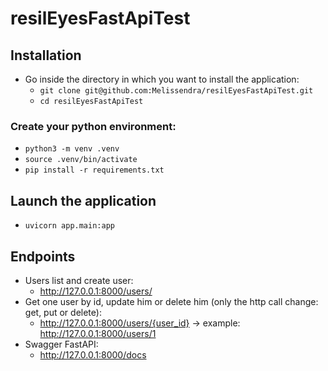 # resilEyesFastApiTest

## Installation
- Go inside the directory in which you want to install the application:
  - `git clone git@github.com:Melissendra/resilEyesFastApiTest.git`
  - `cd resilEyesFastApiTest`

### Create your python environment:
  - `python3 -m venv .venv`
  - `source .venv/bin/activate`
  - `pip install -r requirements.txt`

## Launch the application
- `uvicorn app.main:app`

## Endpoints
- Users list and create user:
    - http://127.0.0.1:8000/users/
- Get one user by id, update him or delete him (only the http call change: get, put or delete):
    - http://127.0.0.1:8000/users/{user_id} -> example: http://127.0.0.1:8000/users/1
- Swagger FastAPI:
    - http://127.0.0.1:8000/docs
